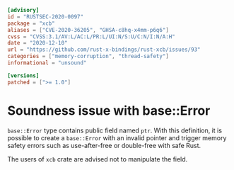 ```toml
[advisory]
id = "RUSTSEC-2020-0097"
package = "xcb"
aliases = ["CVE-2020-36205", "GHSA-c8hq-x4mm-p6q6"]
cvss = "CVSS:3.1/AV:L/AC:L/PR:L/UI:N/S:U/C:N/I:N/A:H"
date = "2020-12-10"
url = "https://github.com/rust-x-bindings/rust-xcb/issues/93"
categories = ["memory-corruption", "thread-safety"]
informational = "unsound"

[versions]
patched = [">= 1.0"]
```

# Soundness issue with base::Error

`base::Error` type contains public field named `ptr`.
With this definition, it is possible to create a `base::Error` with an invalid pointer and trigger memory safety errors
such as use-after-free or double-free with safe Rust.

The users of `xcb` crate are advised not to manipulate the field.
